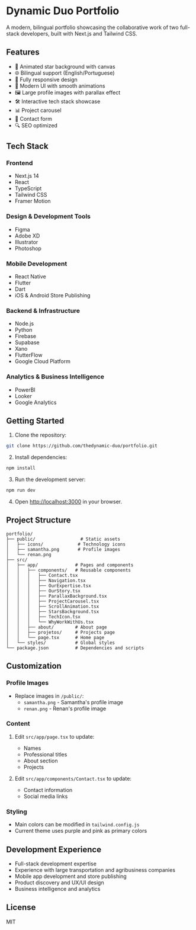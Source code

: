 # Dynamic Duo Portfolio

A modern, bilingual portfolio showcasing the collaborative work of two full-stack developers, built with Next.js and Tailwind CSS.

## Features

- 🌟 Animated star background with canvas
- 🌐 Bilingual support (English/Portuguese)
- 📱 Fully responsive design
- 🎨 Modern UI with smooth animations
- 🖼️ Large profile images with parallax effect
- 🛠️ Interactive tech stack showcase
- 📊 Project carousel
- 📝 Contact form
- 🔍 SEO optimized

## Tech Stack

### Frontend
- Next.js 14
- React
- TypeScript
- Tailwind CSS
- Framer Motion

### Design & Development Tools
- Figma
- Adobe XD
- Illustrator
- Photoshop

### Mobile Development
- React Native
- Flutter
- Dart
- iOS & Android Store Publishing

### Backend & Infrastructure
- Node.js
- Python
- Firebase
- Supabase
- Xano
- FlutterFlow
- Google Cloud Platform

### Analytics & Business Intelligence
- PowerBI
- Looker
- Google Analytics

## Getting Started

1. Clone the repository:
```bash
git clone https://github.com/thedynamic-duo/portfolio.git
```

2. Install dependencies:
```bash
npm install
```

3. Run the development server:
```bash
npm run dev
```

4. Open [http://localhost:3000](http://localhost:3000) in your browser.

## Project Structure

```
portfolio/
├── public/                 # Static assets
│   ├── icons/             # Technology icons
│   ├── samantha.png       # Profile images
│   └── renan.png
├── src/
│   ├── app/              # Pages and components
│   │   ├── components/   # Reusable components
│   │   │   ├── Contact.tsx
│   │   │   ├── Navigation.tsx
│   │   │   ├── OurExpertise.tsx
│   │   │   ├── OurStory.tsx
│   │   │   ├── ParallaxBackground.tsx
│   │   │   ├── ProjectCarousel.tsx
│   │   │   ├── ScrollAnimation.tsx
│   │   │   ├── StarsBackground.tsx
│   │   │   ├── TechIcon.tsx
│   │   │   └── WhyWorkWithUs.tsx
│   │   ├── about/        # About page
│   │   ├── projetos/     # Projects page
│   │   └── page.tsx      # Home page
│   └── styles/           # Global styles
└── package.json          # Dependencies and scripts
```

## Customization

### Profile Images
- Replace images in `/public/`:
  - `samantha.png` - Samantha's profile image
  - `renan.png` - Renan's profile image

### Content
1. Edit `src/app/page.tsx` to update:
   - Names
   - Professional titles
   - About section
   - Projects

2. Edit `src/app/components/Contact.tsx` to update:
   - Contact information
   - Social media links

### Styling
- Main colors can be modified in `tailwind.config.js`
- Current theme uses purple and pink as primary colors

## Development Experience

- Full-stack development expertise
- Experience with large transportation and agribusiness companies
- Mobile app development and store publishing
- Product discovery and UX/UI design
- Business intelligence and analytics

## License

MIT
